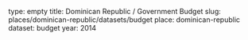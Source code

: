 type: empty
title: Dominican Republic / Government Budget
slug: places/dominican-republic/datasets/budget
place: dominican-republic
dataset: budget
year: 2014
